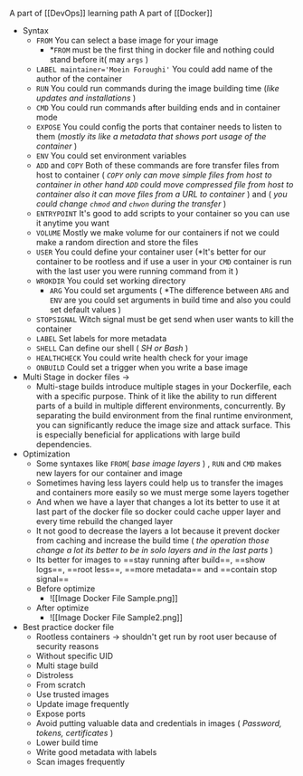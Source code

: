 A part of [[DevOps]] learning path
 A part of [[Docker]]

- Syntax
	- `FROM` You can select a base image for your image 
		- *`FROM` must  be the first thing in docker file and nothing could stand before it( may `args` )
	- `LABEL maintainer='Moein Foroughi'` You could add name of the author of the container
	- `RUN` You could run commands during the image building time (*like updates and installations* )
	- `CMD` You could run commands after building ends and in container mode 
	- `EXPOSE` You could config the ports that container needs to listen to them (*mostly its like a metadata that shows port usage of the container* )
	- `ENV` You could set environment variables 
	- `ADD` and `COPY` Both of these commands are fore transfer files from host to container ( *`COPY` only can move simple files from host to container in other hand `ADD` could move compressed file from host to container also it can move files from a URL to container* ) and ( *you could change `chmod` and `chwon`  during the transfer* )
	- `ENTRYPOINT` It's good to add scripts to your container so you can use it anytime you want
	- `VOLUME` Mostly we make volume for our containers if not we could make a random direction and store the files 
	- `USER` You could define your container user (*It's better for our container to be rootless and if use a user in your `CMD` container is run with the last user you were running command from it )
	- `WROKDIR` You could set working directory
		- `ARG` You could set arguments ( *The difference between `ARG` and `ENV` are you could set arguments in build time and also you could set default values )
	- `STOPSIGNAL` Witch signal must be get send when user wants to kill the container 
	- `LABEL` Set labels for more metadata
	- `SHELL` Can define our shell ( *SH or Bash* )
	- `HEALTHCHECK` You could write health check for your image 
	- `ONBUILD` Could set a trigger when you write a base image
- Multi Stage in docker files ->
	- Multi-stage builds introduce multiple stages in your Dockerfile, each with a specific purpose. Think of it like the ability to run different parts of a build in multiple different environments, concurrently. By separating the build environment from the final runtime environment, you can significantly reduce the image size and attack surface. This is especially beneficial for applications with large build dependencies.
- Optimization
	- Some syntaxes like `FROM`( *base image layers* ) , `RUN` and `CMD` makes new layers for our container and image
	- Sometimes having less layers could help us to transfer the images and containers more easily so we must merge some layers together 
	- And when we have a layer that changes a lot its better to use it at last part of the docker file so docker could cache upper layer and every time rebuild the changed layer
	- It not good to decrease the layers a lot because it prevent docker from caching and increase the build time ( *the operation those change a lot its better to be in solo layers and in the last parts* )
	- Its better for images to ==stay running after build==, ==show logs==, ==root less==, ==more metadata== and ==contain stop signal== 
	- Before optimize
		- ![[Image Docker File Sample.png]]
	- After optimize
		- ![[Image Docker File Sample2.png]]
- Best practice docker file
	- Rootless containers -> shouldn't get run by root user because of security reasons
	- Without specific UID 
	- Multi stage build
	- Distroless 
	- From scratch 
	- Use trusted images
	- Update image frequently 
	- Expose ports
	- Avoid putting valuable data and credentials in images ( *Password, tokens, certificates* )
	- Lower build time
	- Write good metadata with labels
	- Scan images frequently 